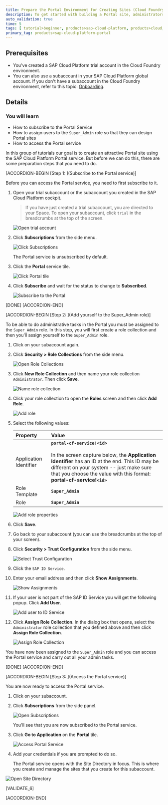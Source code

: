 ```yaml
---
title: Prepare the Portal Environment for Creating Sites (Cloud Foundry)
description: To get started with building a Portal site, administrators must perform the required onboarding steps.
auto_validation: true
time: 5
tags: [ tutorial>beginner, products>sap-cloud-platform, products>cloud, products>sap-fiori]
primary_tag: products>sap-cloud-platform-portal
---
```


## Prerequisites
  - You've created a SAP Cloud Platform trial account in the Cloud Foundry environment.
  - You can also use a subaccount in your SAP Cloud Platform global account. If you don't have a subaccount in the Cloud Foundry environment, refer to this topic: [Onboarding](https://help.sap.com/viewer/ad4b9f0b14b0458cad9bd27bf435637d/Cloud/en-US/fd79b232967545569d1ae4d8f691016b.html).



## Details
### You will learn
  - How to subscribe to the Portal Service
  - How to assign users to the `Super_Admin` role so that they can design Portal sites
  - How to access the Portal service

In this group of tutorials our goal is to create an attractive Portal site using the SAP Cloud Platform Portal service. But before we can do this, there are some preparation steps that you need to do.


[ACCORDION-BEGIN [Step 1: ](Subscribe to the Portal service)]

Before you can access the Portal service, you need to first subscribe to it.

1. Open your trial subaccount or the subaccount you created in the SAP Cloud Platform cockpit.

    >If you have just created a trial subaccount, you are directed to your Space. To open your subaccount, click `trial` in the breadcrumbs at the top of the screen.

      ![Open trial account](00_open_subaccount.png)

2. Click **Subscriptions** from the side menu.

    ![Click Subscriptions](01_click_subscriptions.png)

    The Portal service is unsubscribed by default.

3. Click the **Portal** service tile.

    ![Click Portal tile](02_unsubscribed_portal.png)

4. Click **Subscribe** and wait for the status to change to **Subscribed**.

    ![Subscribe to the Portal](03_subscribe.png)

[DONE]
[ACCORDION-END]


[ACCORDION-BEGIN [Step 2: ](Add yourself to the Super_Admin role)]

To be able to do administrative tasks in the Portal you must be assigned to the `Super_Admin` role. In this step, you will first create a role collection and then you'll assign yourself to the `Super_Admin` role.

1. Click on your subaccount again.

2. Click **Security > Role Collections** from the side menu.

    ![Open Role Collections](04_role_collections.png)

3.  Click **New Role Collection** and then name your role collection `Administrator`. Then click **Save**.

    ![Name role collection](05_create_role_collection.png)

4. Click your role collection to open the **Roles** screen and then click **Add Role**.

    ![Add role](06_add_role.png)

5. Select the following values:

    |  Property     | Value
    |  :------------- | :-------------
    |  Application Identifier           | **`portal-cf-service!<id>`** <div>&nbsp;</div> In the screen capture below, the **Application Identifier** has an ID at the end.  This ID may be different on your system -- just make sure that you choose the value with this format: **portal-cf-service!`<id>`**
    |  Role Template           | **`Super_Admin`**
    |  Role    | **`Super_Admin`**

    ![Add role properties](07_add_role_properties.png)

6. Click **Save**.

7. Go back to your subaccount (you can use the breadcrumbs at the top of your screen).

8. Click **Security > Trust Configuration** from the side menu.

    ![Select Trust Configuration](08_trust_configuration.png)

9. Click the `SAP ID Service`.

10. Enter your email address and then click **Show Assignments**.

    ![Show Assignments](09_show_assignments.png)

11. If your user is not part of the SAP ID Service you will get the following popup. Click **Add User**.

      ![Add user to ID Service](9_user_idservice.png)

12. Click **Assign Role Collection**.  In the dialog box that opens, select the `Administrator` role collection that you defined above and then click **Assign Role Collection**.

    ![Assign Role Collection](10_assign_role_collection.png)

You have now been assigned to the `Super_Admin` role and you can access the Portal service and carry out all your admin tasks.

[DONE]
[ACCORDION-END]


[ACCORDION-BEGIN [Step 3: ](Access the Portal service)]

You are now ready to access the Portal service.  

1. Click on your subaccount.

2. Click **Subscriptions** from the side panel.

    ![Open Subscriptions](2_click_subscriptions.png)

    You'll see that you are now subscribed to the Portal service.

3. Click **Go to Application** on the **Portal** tile.

    ![Access Portal Service](3_access_portal_service.png)

4. Add your credentials if you are prompted to do so.

   The Portal service opens with the Site Directory in focus. This is where you create and manage the sites that you create for this subaccount.

  ![Open Site Directory](4_open_site_directory.png)


[VALIDATE_6]

[ACCORDION-END]
